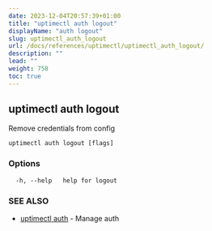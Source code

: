 ```yaml
---
date: 2023-12-04T20:57:39+01:00
title: "uptimectl auth logout"
displayName: "auth logout"
slug: uptimectl_auth_logout
url: /docs/references/uptimectl/uptimectl_auth_logout/
description: ""
lead: ""
weight: 758
toc: true
---
```

## uptimectl auth logout

Remove credentials from config

```
uptimectl auth logout [flags]
```

### Options

```
  -h, --help   help for logout
```

### SEE ALSO

* [uptimectl auth](/docs/references/uptimectl/uptimectl_auth/)	 - Manage auth

